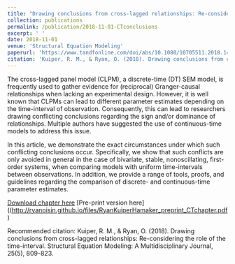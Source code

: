 ```yaml
---
title: "Drawing conclusions from cross-lagged relationships: Re-considering the role of the time-interval"
collection: publications
permalink: /publication/2018-11-01-CTconclusions
excerpt: ' '
date: 2018-11-01
venue: 'Structural Equation Modeling'
paperurl: 'https://www.tandfonline.com/doi/abs/10.1080/10705511.2018.1431046'
citation: 'Kuiper, R. M., & Ryan, O. (2018). Drawing conclusions from cross-lagged relationships: Re-considering the role of the time-interval. Structural Equation Modeling: A Multidisciplinary Journal, 25(5), 809-823.'
---
```


The cross-lagged panel model (CLPM), a discrete-time (DT) SEM model, is frequently used to gather evidence for (reciprocal) Granger-causal relationships when lacking an experimental design. However, it is well known that CLPMs can lead to different parameter estimates depending on the time-interval of observation. Consequently, this can lead to researchers drawing conflicting conclusions regarding the sign and/or dominance of relationships. Multiple authors have suggested the use of continuous-time models to address this issue.

In this article, we demonstrate the exact circumstances under which such conflicting conclusions occur. Specifically, we show that such conflicts are only avoided in general in the case of bivariate, stable, nonoscillating, first-order systems, when comparing models with uniform time-intervals between observations. In addition, we provide a range of tools, proofs, and guidelines regarding the comparison of discrete- and continuous-time parameter estimates.

[Download chapter here](https://www.tandfonline.com/doi/abs/10.1080/10705511.2018.1431046)
[Pre-print version here]((http://ryanoisin.github.io/files/RyanKuiperHamaker_preprint_CTchapter.pdf)

Recommended citation: Kuiper, R. M., & Ryan, O. (2018). Drawing conclusions from cross-lagged relationships: Re-considering the role of the time-interval. Structural Equation Modeling: A Multidisciplinary Journal, 25(5), 809-823.
